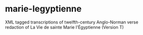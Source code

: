 # marie-legyptienne
XML tagged transcriptions of twelfth-century Anglo-Norman verse redaction of La Vie de sainte Marie l'Égyptienne (Version T)
